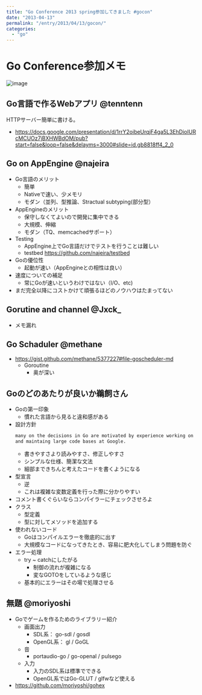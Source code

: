 ```yaml
---
title: "Go Conference 2013 spring参加してきました #gocon"
date: "2013-04-13"
permalink: "/entry/2013/04/13/gocon/"
categories:
  - "go"
---
```


# Go Conference参加メモ

![image](https://lh5.googleusercontent.com/-QHzKGzPe248/UtoeV0tBZyI/AAAAAAAAEuA/zr0wYEPCETE/s583-no/IMG_0299.JPG)

## Go言語で作るWebアプリ @tenntenn

HTTPサーバー簡単に書ける。

* <https://docs.google.com/presentation/d/1rrY2oibeUrqjF4ga5L3EhDioIURcMCUOz7jBXHWBdOM/pub?start=false&loop=false&delayms=3000#slide=id.gb8818ff4_2_0>

## Go on AppEngine @najeira

* Go言語のメリット
  * 簡単
  * Nativeで速い、少メモリ
  * モダン（並列、型推論、Stractual subtyping(部分型）
* AppEngineのメリット
  * 保守しなくてよいので開発に集中できる
  * 大規模、伸縮
  * モダン（TQ、memcachedサポート）
* Testing
  * AppEngine上でGo言語だけでテストを行うことは難しい
  * testbed <https://github.com/najeira/testbed>
* Goの優位性
  * 起動が速い（AppEngineとの相性は良い）
* 速度についての補足
  * 常にGoが速いというわけではない（I/O、etc)
* まだ完全以降にコストかけて頑張るほどのノウハウはたまってない

## Gorutine and channel @Jxck_

* メモ漏れ

## Go Schaduler @methane

* <https://gist.github.com/methane/5377227#file-goscheduler-md>
  * Goroutine
    * 奥が深い

## Goのどのあたりが良いか鵜飼さん

* Goの第一印象
  * 慣れた言語から見ると違和感がある
* 設計方針
  ```markdown
  many on the decisions in Go are motivated by experience working on
  and maintaing large code bases at Google.
  ```
  * 書きやすさより読みやすさ、修正しやすさ
  * シンプルな仕様、簡潔な文法
  * 細部まできちんと考えたコードを書くようになる
* 型宣言
  * 逆
  * これは複雑な変数定義を行った際に分かりやすい
* コメント書くぐらいならコンパイラーにチェックさせろよ
* クラス
  * 型定義
  * 型に対してメソッドを追加する
* 使われないコード
  * Goはコンパイルエラーを徹底的に出す
  * 大規模なコードになってきたとき、容易に肥大化してしまう問題を防ぐ
* エラー処理
  * try ~ catchにしたがる
    * 制御の流れが複雑になる
    * 変なGOTOをしているような感じ
  * 基本的にエラーはその場で処理させる

## 無題 @moriyoshi

* Goでゲームを作るためのライブラリー紹介
  * 画面出力
    * SDL系： go-sdl / gosdl
    * OpenGL系： gl / GoGL
  * 音
    * portaudio-go / go-openal / pulsego
  * 入力
    * 入力のSDL系は標準でできる
    * OpenGL系ではGo-GLUT / glfwなど使える
* <https://github.com/moriyoshi/gohex>
